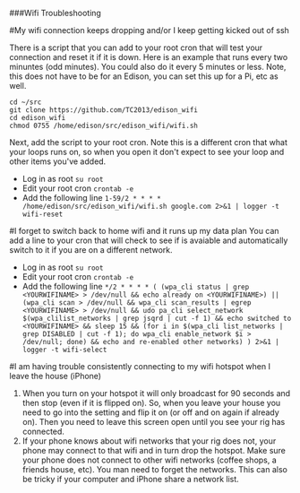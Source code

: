 ###Wifi Troubleshooting

#My wifi connection keeps dropping and/or I keep getting kicked out of ssh

There is a script that you can add to your root cron that will test your connection and reset it if it is down. Here is an example that runs every two minuntes (odd minutes). You could also do it every 5 minutes or less. Note, this does not have to be for an Edison, you can set this up for a Pi, etc as well.

```
cd ~/src
git clone https://github.com/TC2013/edison_wifi
cd edison_wifi
chmod 0755 /home/edison/src/edison_wifi/wifi.sh
```
Next, add the script to your root cron. Note this is a different cron that what your loops runs on, so when you open it don't expect to see your loop and other items you've added.
  * Log in as root ```su root```
  * Edit your root cron ```crontab -e```
  * Add the following line ```1-59/2 * * * * /home/edison/src/edison_wifi/wifi.sh google.com 2>&1 | logger -t wifi-reset```
  
#I forget to switch back to home wifi and it runs up my data plan
You can add a line to your cron that will check to see if <YOURWIFINAME> is avaiable and automatically switch to it if you are on a different network.
  * Log in as root ```su root```
  * Edit your root cron ```crontab -e```
  * Add the following line ```*/2 * * * * ( (wpa_cli status | grep <YOURWIFINAME> > /dev/null && echo already on <YOURWIFINAME>) || (wpa_cli scan > /dev/null && wpa_cli scan_results | egrep <YOURWIFINAME> > /dev/null && udo pa_cli select_network $(wpa_clilist_networks | grep jsqrd | cut -f 1) && echo switched to <YOURWIFINAME> && sleep 15 && (for i in $(wpa_cli list_networks | grep DISABLED | cut -f 1); do wpa_cli enable_network $i > /dev/null; done) && echo and re-enabled other networks) ) 2>&1 | logger -t wifi-select```

#I am having trouble consistently connecting to my wifi hotspot when I leave the house (iPhone)
1. When you turn on your hotspot it will only broadcast for 90 seconds and then stop (even if it is flipped on). So, when you leave your house you need to go into the setting and flip it on (or off and on again if already on). Then you need to leave this screen open until you see your rig has connected.
2. If your phone knows about wifi networks that your rig does not, your phone may connect to that wifi and in turn drop the hotspot. Make sure your phone does not connect to other wifi networks (coffee shops, a friends house, etc). You man need to forget the networks. This can also be tricky if your computer and iPhone share a network list.
